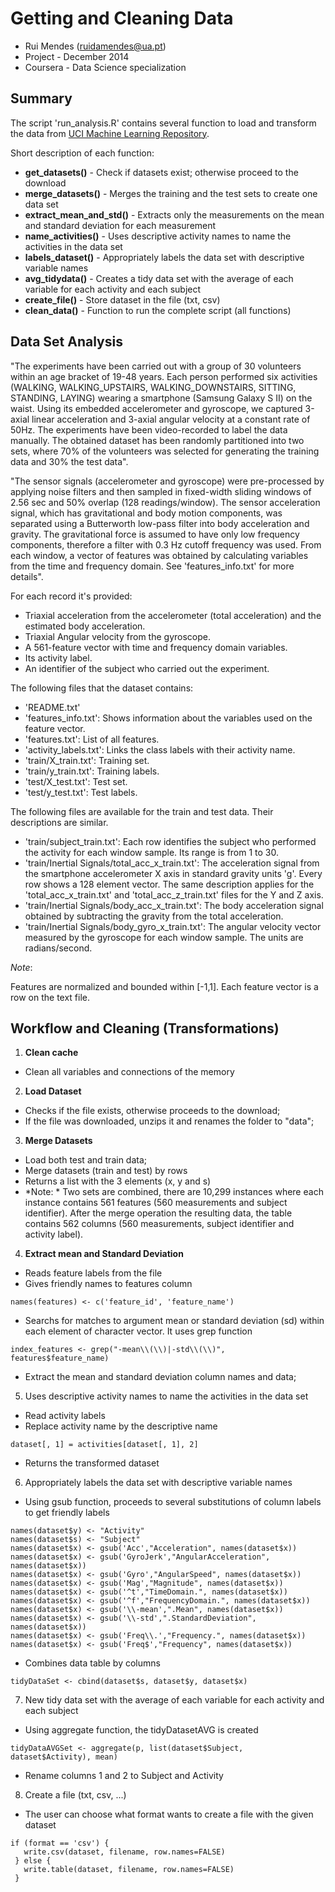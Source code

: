 # Getting and Cleaning Data
 * Rui Mendes (ruidamendes@ua.pt)
 * Project - December 2014
 * Coursera - Data Science specialization

Summary
------------
The script 'run_analysis.R' contains several function to load and transform the data from [UCI Machine Learning Repository](http://archive.ics.uci.edu/ml/index.html).

Short description of each function:

 * **get_datasets()** - Check if datasets exist; otherwise proceed to the download 
 * **merge_datasets()** - Merges the training and the test sets to create one data set
 * **extract_mean_and_std()** - Extracts only the measurements on the mean and standard deviation for each measurement
 * **name_activities()** - Uses descriptive activity names to name the activities in the data set
 * **labels_dataset()** - Appropriately labels the data set with descriptive variable names
 * **avg_tidydata()** - Creates a tidy data set with the average of each variable for each activity and each subject
 * **create_file()** - Store dataset in the file (txt, csv)
 * **clean_data()** - Function to run the complete script (all functions)
 
 
 Data Set Analysis
------------
"The experiments have been carried out with a group of 30 volunteers within an age bracket of 19-48 years. Each person performed six activities (WALKING, WALKING_UPSTAIRS, WALKING_DOWNSTAIRS, SITTING, STANDING, LAYING) wearing a smartphone (Samsung Galaxy S II) on the waist. Using its embedded accelerometer and gyroscope, we captured 3-axial linear acceleration and 3-axial angular velocity at a constant rate of 50Hz. The experiments have been video-recorded to label the data manually. The obtained dataset has been randomly partitioned into two sets, where 70% of the volunteers was selected for generating the training data and 30% the test data". 

"The sensor signals (accelerometer and gyroscope) were pre-processed by applying noise filters and then sampled in fixed-width sliding windows of 2.56 sec and 50% overlap (128 readings/window). The sensor acceleration signal, which has gravitational and body motion components, was separated using a Butterworth low-pass filter into body acceleration and gravity. The gravitational force is assumed to have only low frequency components, therefore a filter with 0.3 Hz cutoff frequency was used. From each window, a vector of features was obtained by calculating variables from the time and frequency domain. See 'features_info.txt' for more details". 

For each record it's provided:
 
 * Triaxial acceleration from the accelerometer (total acceleration) and the estimated body acceleration.
 * Triaxial Angular velocity from the gyroscope. 
 * A 561-feature vector with time and frequency domain variables. 
 * Its activity label. 
 * An identifier of the subject who carried out the experiment.

The following files that the dataset contains:

 * 'README.txt'
 * 'features_info.txt': Shows information about the variables used on the feature vector.
 * 'features.txt': List of all features.
 * 'activity_labels.txt': Links the class labels with their activity name.
 * 'train/X_train.txt': Training set.
 * 'train/y_train.txt': Training labels.
 * 'test/X_test.txt': Test set.
 * 'test/y_test.txt': Test labels.

The following files are available for the train and test data. Their descriptions are similar. 

 * 'train/subject_train.txt': Each row identifies the subject who performed the activity for each window sample. Its range is from 1 to 30. 
 * 'train/Inertial Signals/total_acc_x_train.txt': The acceleration signal from the smartphone accelerometer X axis in standard gravity units 'g'. Every row shows a 128 element vector. The same description applies for the 'total_acc_x_train.txt' and 'total_acc_z_train.txt' files for the Y and Z axis. 
 * 'train/Inertial Signals/body_acc_x_train.txt': The body acceleration signal obtained by subtracting the gravity from the total acceleration. 
 * 'train/Inertial Signals/body_gyro_x_train.txt': The angular velocity vector measured by the gyroscope for each window sample. The units are radians/second. 

*Note*:

Features are normalized and bounded within [-1,1].
Each feature vector is a row on the text file.

 Workflow and Cleaning (Transformations)
------------
1. **Clean cache**
 * Clean all variables and connections of the memory
 
2. **Load Dataset**
 * Checks if the file exists, otherwise proceeds to the download;
 * If the file was downloaded, unzips it and renames the folder to "data";
 
3. **Merge Datasets**
 * Load both test and train data;
 * Merge datasets (train and test) by rows
 * Returns a list with the 3 elements (x, y and s)
  * *Note: *
  Two sets are combined, there are 10,299 instances where each instance contains 561 features (560 measurements and subject identifier). After the merge operation the resulting data, the table contains 562 columns (560 measurements, subject identifier and activity label).
 
4. **Extract mean and Standard Deviation**
 * Reads feature labels from the file
 * Gives friendly names to features column
  
  ```
  names(features) <- c('feature_id', 'feature_name')
  ```
  
  * Searchs for matches to argument mean or standard deviation (sd)  within each element of character vector. It uses grep function
  
  ```
  index_features <- grep("-mean\\(\\)|-std\\(\\)", features$feature_name)
  ```
  
  * Extract the mean and standard deviation column names and data;
  
5. Uses descriptive activity names to name the activities in the data set
 
 * Read activity labels
 * Replace activity name by the descriptive name
 
 ```
 dataset[, 1] = activities[dataset[, 1], 2]
 ```
 
 * Returns the transformed dataset
  
6. Appropriately labels the data set with descriptive variable names
 * Using gsub function, proceeds to several substitutions of column labels to get friendly labels
 
  ```
  names(dataset$y) <- "Activity"
  names(dataset$s) <- "Subject"
  names(dataset$x) <- gsub('Acc',"Acceleration", names(dataset$x))
  names(dataset$x) <- gsub('GyroJerk',"AngularAcceleration", names(dataset$x))
  names(dataset$x) <- gsub('Gyro',"AngularSpeed", names(dataset$x))
  names(dataset$x) <- gsub('Mag',"Magnitude", names(dataset$x))
  names(dataset$x) <- gsub('^t',"TimeDomain.", names(dataset$x))
  names(dataset$x) <- gsub('^f',"FrequencyDomain.", names(dataset$x))
  names(dataset$x) <- gsub('\\-mean',".Mean", names(dataset$x))
  names(dataset$x) <- gsub('\\-std',".StandardDeviation", names(dataset$x))
  names(dataset$x) <- gsub('Freq\\.',"Frequency.", names(dataset$x))
  names(dataset$x) <- gsub('Freq$',"Frequency", names(dataset$x))
  ```
  * Combines data table by columns
  
  ```
  tidyDataSet <- cbind(dataset$s, dataset$y, dataset$x)
  ```
  
7.  New tidy data set with the average of each variable for each activity and each subject

 * Using aggregate function, the tidyDatasetAVG is created
 
 ```
 tidyDataAVGSet <- aggregate(p, list(dataset$Subject, dataset$Activity), mean)
  ```
  * Rename columns 1 and 2 to Subject and Activity
  
8. Create a file (txt, csv, ...)
 * The user can choose what format wants to create a file with the given dataset
 
 ```
 if (format == 'csv') {
    write.csv(dataset, filename, row.names=FALSE)
  } else {
    write.table(dataset, filename, row.names=FALSE)
  }
  ```